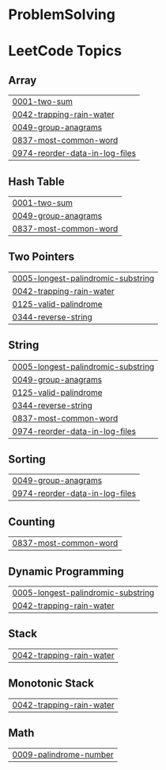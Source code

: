 # ProblemSolving

<!---LeetCode Topics Start-->
# LeetCode Topics
## Array
|  |
| ------- |
| [0001-two-sum](https://github.com/googoo9918/ProblemSolving/tree/master/0001-two-sum) |
| [0042-trapping-rain-water](https://github.com/googoo9918/ProblemSolving/tree/master/0042-trapping-rain-water) |
| [0049-group-anagrams](https://github.com/googoo9918/ProblemSolving/tree/master/0049-group-anagrams) |
| [0837-most-common-word](https://github.com/googoo9918/ProblemSolving/tree/master/0837-most-common-word) |
| [0974-reorder-data-in-log-files](https://github.com/googoo9918/ProblemSolving/tree/master/0974-reorder-data-in-log-files) |
## Hash Table
|  |
| ------- |
| [0001-two-sum](https://github.com/googoo9918/ProblemSolving/tree/master/0001-two-sum) |
| [0049-group-anagrams](https://github.com/googoo9918/ProblemSolving/tree/master/0049-group-anagrams) |
| [0837-most-common-word](https://github.com/googoo9918/ProblemSolving/tree/master/0837-most-common-word) |
## Two Pointers
|  |
| ------- |
| [0005-longest-palindromic-substring](https://github.com/googoo9918/ProblemSolving/tree/master/0005-longest-palindromic-substring) |
| [0042-trapping-rain-water](https://github.com/googoo9918/ProblemSolving/tree/master/0042-trapping-rain-water) |
| [0125-valid-palindrome](https://github.com/googoo9918/ProblemSolving/tree/master/0125-valid-palindrome) |
| [0344-reverse-string](https://github.com/googoo9918/ProblemSolving/tree/master/0344-reverse-string) |
## String
|  |
| ------- |
| [0005-longest-palindromic-substring](https://github.com/googoo9918/ProblemSolving/tree/master/0005-longest-palindromic-substring) |
| [0049-group-anagrams](https://github.com/googoo9918/ProblemSolving/tree/master/0049-group-anagrams) |
| [0125-valid-palindrome](https://github.com/googoo9918/ProblemSolving/tree/master/0125-valid-palindrome) |
| [0344-reverse-string](https://github.com/googoo9918/ProblemSolving/tree/master/0344-reverse-string) |
| [0837-most-common-word](https://github.com/googoo9918/ProblemSolving/tree/master/0837-most-common-word) |
| [0974-reorder-data-in-log-files](https://github.com/googoo9918/ProblemSolving/tree/master/0974-reorder-data-in-log-files) |
## Sorting
|  |
| ------- |
| [0049-group-anagrams](https://github.com/googoo9918/ProblemSolving/tree/master/0049-group-anagrams) |
| [0974-reorder-data-in-log-files](https://github.com/googoo9918/ProblemSolving/tree/master/0974-reorder-data-in-log-files) |
## Counting
|  |
| ------- |
| [0837-most-common-word](https://github.com/googoo9918/ProblemSolving/tree/master/0837-most-common-word) |
## Dynamic Programming
|  |
| ------- |
| [0005-longest-palindromic-substring](https://github.com/googoo9918/ProblemSolving/tree/master/0005-longest-palindromic-substring) |
| [0042-trapping-rain-water](https://github.com/googoo9918/ProblemSolving/tree/master/0042-trapping-rain-water) |
## Stack
|  |
| ------- |
| [0042-trapping-rain-water](https://github.com/googoo9918/ProblemSolving/tree/master/0042-trapping-rain-water) |
## Monotonic Stack
|  |
| ------- |
| [0042-trapping-rain-water](https://github.com/googoo9918/ProblemSolving/tree/master/0042-trapping-rain-water) |
## Math
|  |
| ------- |
| [0009-palindrome-number](https://github.com/googoo9918/ProblemSolving/tree/master/0009-palindrome-number) |
<!---LeetCode Topics End-->